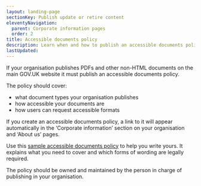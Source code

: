 ```yaml
---
layout: landing-page
sectionKey: Publish update or retire content
eleventyNavigation:
  parent: Corporate information pages
  order: 2
title: Accessible documents policy
description: Learn when and how to publish an accessible documents policy page. 
lastUpdated:
---
```


If your organisation publishes PDFs and other non-HTML documents on the main GOV.UK website it must publish an accessible documents policy. 

The policy should cover:

* what document types your organisation publishes
* how accessible your documents are
* how users can request accessible formats

If you create an accessible documents policy, a link to it will appear automatically in the ‘Corporate information’ section on your organisation and ‘About us’ pages.

Use this [sample accessible documents policy](https://www.gov.uk/government/publications/sample-accessible-document-policy) to help you write yours. It explains what you need to cover and which forms of wording are legally required.

The policy should be owned and maintained by the person in charge of publishing in your organisation.
